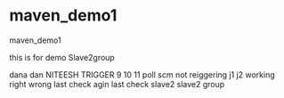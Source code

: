 # maven_demo1
maven_demo1

this is for demo Slave2group

dana dan
NITEESH
TRIGGER
9
10
11
poll scm not reiggering
j1
j2
working
right 
wrong
last check
agin last check
slave2
slave2 group
